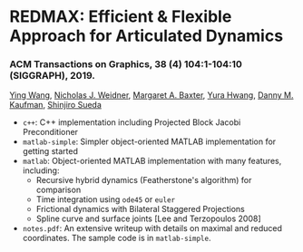 # REDMAX: Efficient & Flexible Approach for Articulated Dynamics

### ACM Transactions on Graphics, 38 (4) 104:1-104:10 (SIGGRAPH), 2019.

[Ying Wang](http://www.yingwang.io/), [Nicholas J. Weidner](http://weidnern.github.io/), [Margaret A. Baxter](https://www.linkedin.com/in/baxter-margareta/), [Yura Hwang](http://yurahwang.com/), [Danny M. Kaufman](http://dannykaufman.io), [Shinjiro Sueda](http://faculty.cs.tamu.edu/sueda/)

- `c++`: C++ implementation including Projected Block Jacobi Preconditioner
- `matlab-simple`: Simpler object-oriented MATLAB implementation for getting started
- `matlab`: Object-oriented MATLAB implementation with many features, including:
  - Recursive hybrid dynamics (Featherstone's algorithm) for comparison
  - Time integration using `ode45` or `euler`
  - Frictional dynamics with Bilateral Staggered Projections
  - Spline curve and surface joints [Lee and Terzopoulos 2008]
- `notes.pdf`: An extensive writeup with details on maximal and reduced coordinates. The sample code is in `matlab-simple`.
